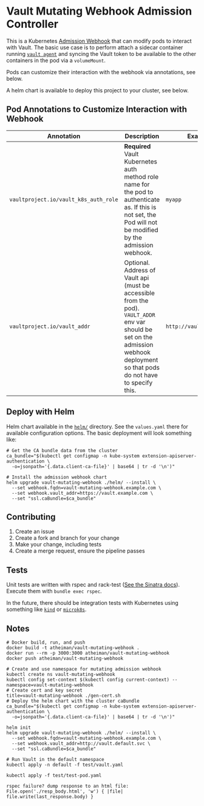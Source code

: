 # Vault Mutating Webhook Admission Controller

This is a Kubernetes [Admission Webhook](https://kubernetes.io/docs/reference/access-authn-authz/extensible-admission-controllers/#admission-webhooks) that can modify pods to interact with Vault. The basic use case is to perform attach a sidecar container running [`vault agent`](https://www.vaultproject.io/docs/agent/) and syncing the Vault token to be available to the other containers in the pod via a `volumeMount`.

Pods can customize their interaction with the webhook via annotations, see below.

A helm chart is available to deploy this project to your cluster, see below.

## Pod Annotations to Customize Interaction with Webhook

| Annotation | Description | Example |
| ---------- | ----------- | ------- |
| `vaultproject.io/vault_k8s_auth_role` | **Required** Vault Kubernetes auth method role name for the pod to authenticate as. If this is not set, the Pod will not be modified by the admission webhook. | `myapp` |
| `vaultproject.io/vault_addr` | Optional. Address of Vault api (must be accessible from the pod). `VAULT_ADDR` env var should be set on the admission webhook deployment so that pods do not have to specify this. | `http://vault.vault.svc` |

## Deploy with Helm

Helm chart available in the [`helm/`](./helm/) directory. See the `values.yaml` there for available configuration options. The basic deployment will look something like:

```shell
# Get the CA bundle data from the cluster
ca_bundle="$(kubectl get configmap -n kube-system extension-apiserver-authentication \
  -o=jsonpath='{.data.client-ca-file}' | base64 | tr -d '\n')"

# Install the admission webhook chart
helm upgrade vault-mutating-webhook ./helm/ --install \
  --set webhook.fqdn=vault-mutating-webhook.example.com \
  --set webhook.vault_addr=https://vault.example.com \
  --set "ssl.caBundle=$ca_bundle"
```

## Contributing

1. Create an issue
1. Create a fork and branch for your change
1. Make your change, including tests
1. Create a merge request, ensure the pipeline passes

## Tests

Unit tests are written with rspec and rack-test ([See the Sinatra docs](http://sinatrarb.com/testing.html)). Execute them with `bundle exec rspec`.

In the future, there should be integration tests with Kubernetes using something like [`kind`](https://github.com/kubernetes-sigs/kind) or [`microk8s`](https://github.com/ubuntu/microk8s).

## Notes

```shell
# Docker build, run, and push
docker build -t atheiman/vault-mutating-webhook .
docker run --rm -p 3000:3000 atheiman/vault-mutating-webhook
docker push atheiman/vault-mutating-webhook

# Create and use namespace for mutating admission webhook
kubectl create ns vault-mutating-webhook
kubectl config set-context $(kubectl config current-context) --namespace=vault-mutating-webhook
# Create cert and key secret
title=vault-mutating-webhook ./gen-cert.sh
# Deploy the helm chart with the cluster caBundle
ca_bundle="$(kubectl get configmap -n kube-system extension-apiserver-authentication \
  -o=jsonpath='{.data.client-ca-file}' | base64 | tr -d '\n')"

helm init
helm upgrade vault-mutating-webhook ./helm/ --install \
  --set webhook.fqdn=vault-mutating-webhook.example.com \
  --set webhook.vault_addr=http://vault.default.svc \
  --set "ssl.caBundle=$ca_bundle"

# Run Vault in the default namespace
kubectl apply -n default -f test/vault.yaml

kubectl apply -f test/test-pod.yaml

rspec failure? dump response to an html file:
File.open('./resp_body.html', 'w') { |file| file.write(last_response.body) }
```
